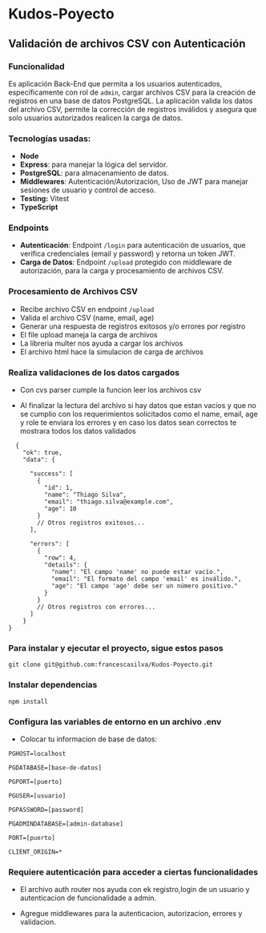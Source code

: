 # Kudos-Poyecto 
##  Validación de archivos CSV  con Autenticación

### Funcionalidad

Es aplicación Back-End que permita a los usuarios autenticados, específicamente con rol de `admin`, cargar archivos CSV para la creación de registros en una base de datos PostgreSQL. La aplicación  valida los datos del archivo CSV, permite la corrección de registros inválidos y asegura que solo usuarios autorizados realicen la carga de datos.

### Tecnologías usadas:

- **Node**
- **Express**: para manejar la lógica del servidor.
- **PostgreSQL**: para almacenamiento de datos.
- **Middlewares**: Autenticación/Autorización, Uso de JWT para manejar sesiones de usuario y control de acceso.
- **Testing:** Vitest
- **TypeScript** 

### Endpoints

- **Autenticación**: Endpoint `/login` para autenticación de usuarios, que verifica credenciales (email y password) y retorna un token JWT.
- **Carga de Datos**: Endpoint `/upload` protegido con middleware de autorización, para la carga y procesamiento de archivos CSV.


### **Procesamiento de Archivos CSV**

- Recibe archivo CSV en endpoint `/upload`
- Valida el archivo CSV (name, email, age)
- Generar una respuesta de registros exitosos y/o  errores  por registro
- El file upload maneja la carga de archivos
- La libreria multer nos ayuda a cargar los  archivos
- El archivo html  hace la simulacion de carga de archivos
 
### **Realiza validaciones de los datos cargados**

- Con cvs parser cumple la funcion leer los archivos csv

- Al finalizar la lectura del archivo si hay datos que estan vacios y que no se cumplio con los requerimientos solicitados como el name, email, age y  role te enviara los errores y en caso los datos sean correctos te mostrara todos los datos validados
```
  {
	"ok": true,
	"data": {

	  "success": [
	    {
	      "id": 1,
	      "name": "Thiago Silva",
	      "email": "thiago.silva@example.com",
	      "age": 10
	    }
	    // Otros registros exitosos...
	  ],

	  "errors": [
	    {
	      "row": 4,
	      "details": {
	        "name": "El campo 'name' no puede estar vacío.",
	        "email": "El formato del campo 'email' es inválido.",
	        "age": "El campo 'age' debe ser un número positivo."
	      }
	    }
	    // Otros registros con errores...
	  ]
	}
}
```

### **Para instalar y ejecutar el proyecto, sigue estos pasos**
```
git clone git@github.com:francescasilva/Kudos-Poyecto.git
```

### **Instalar dependencias**
```
npm install
```

### **Configura las variables de entorno en un archivo .env**

- Colocar tu informacion de base de datos:

```
PGHOST=localhost

PGDATABASE=[base-de-datos]

PGPORT=[puerto]

PGUSER=[usuario]

PGPASSWORD=[password]

PGADMINDATABASE=[admin-database]

PORT=[puerto]

CLIENT_ORIGIN=*
```


### **Requiere autenticación para acceder a ciertas funcionalidades**

-  El archivo auth router nos ayuda con ek  registro,login de un usuario y autenticacion de funcionalidade a admin. 

- Agregue middlewares para la autenticacion, autorizacion, errores y validacion.
 
 


 

